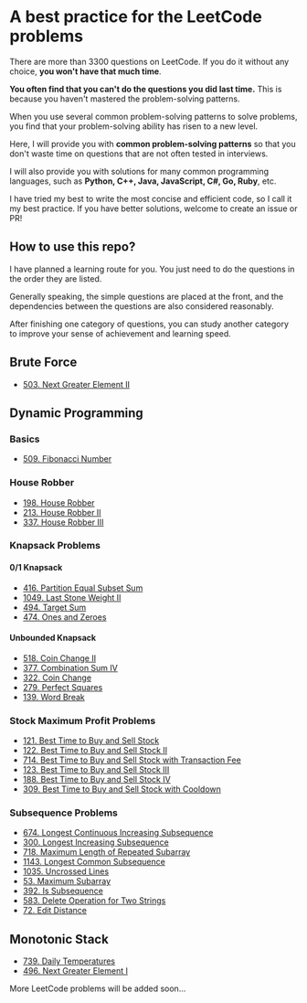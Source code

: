 # A best practice for the LeetCode problems
There are more than 3300 questions on LeetCode. If you do it without any choice, **you won't have that much time**.

**You often find that you can't do the questions you did last time.** This is because you haven't mastered the problem-solving patterns.

When you use several common problem-solving patterns to solve problems, you find that your problem-solving ability has risen to a new level.

Here, I will provide you with **common problem-solving patterns** so that you don't waste time on questions that are not often tested in interviews.

I will also provide you with solutions for many common programming languages, such as **Python, C++, Java, JavaScript, C#, Go, Ruby**, etc.

I have tried my best to write the most concise and efficient code, so I call it my best practice. If you have better solutions, welcome to create an issue or PR!

## How to use this repo?
I have planned a learning route for you. You just need to do the questions in the order they are listed.

Generally speaking, the simple questions are placed at the front, and the dependencies between the questions are also considered reasonably.

After finishing one category of questions, you can study another category to improve your sense of achievement and learning speed.

## Brute Force
- [503. Next Greater Element II](problems/0503-next-greater-element-ii.md)

## Dynamic Programming
### Basics
- [509. Fibonacci Number](problems/0509-fibonacci-number.md)

### House Robber
- [198. House Robber](problems/0198-house-robber.md)
- [213. House Robber II](problems/0213-house-robber-ii.md)
- [337. House Robber III](problems/0337-house-robber-iii.md)

### Knapsack Problems
#### 0/1 Knapsack
- [416. Partition Equal Subset Sum](problems/0416-partition-equal-subset-sum.md)
- [1049. Last Stone Weight II](problems/1049-last-stone-weight-ii.md)
- [494. Target Sum](problems/0494-target-sum.md)
- [474. Ones and Zeroes](problems/0474-ones-and-zeroes.md)

#### Unbounded Knapsack
- [518. Coin Change II](problems/0518-coin-change-ii.md)
- [377. Combination Sum IV](problems/0377-combination-sum-iv.md)
- [322. Coin Change](problems/0322-coin-change.md)
- [279. Perfect Squares](problems/0279-perfect-squares.md)
- [139. Word Break](problems/0139-word-break.md)

### Stock Maximum Profit Problems
- [121. Best Time to Buy and Sell Stock](problems/0121-best-time-to-buy-and-sell-stock.md)
- [122. Best Time to Buy and Sell Stock II](problems/0122-best-time-to-buy-and-sell-stock-ii.md)
- [714. Best Time to Buy and Sell Stock with Transaction Fee](problems/0714-best-time-to-buy-and-sell-stock-with-transaction-fee.md)
- [123. Best Time to Buy and Sell Stock III](problems/0123-best-time-to-buy-and-sell-stock-iii.md)
- [188. Best Time to Buy and Sell Stock IV](problems/0188-best-time-to-buy-and-sell-stock-iv.md)
- [309. Best Time to Buy and Sell Stock with Cooldown](problems/0309-best-time-to-buy-and-sell-stock-with-cooldown.md)

### Subsequence Problems
- [674. Longest Continuous Increasing Subsequence](problems/0674-longest-continuous-increasing-subsequence.md)
- [300. Longest Increasing Subsequence](problems/0300-longest-increasing-subsequence.md)
- [718. Maximum Length of Repeated Subarray](problems/0718-maximum-length-of-repeated-subarray.md)
- [1143. Longest Common Subsequence](problems/1143-longest-common-subsequence.md)
- [1035. Uncrossed Lines](problems/1035-uncrossed-lines.md)
- [53. Maximum Subarray](problems/0053-maximum-subarray.md)
- [392. Is Subsequence](problems/0392-is-subsequence.md)
- [583. Delete Operation for Two Strings](problems/0583-delete-operation-for-two-strings.md)
- [72. Edit Distance](problems/0072-edit-distance.md)

## Monotonic Stack
- [739. Daily Temperatures](problems/0739-daily-temperatures.md)
- [496. Next Greater Element I](problems/0496-next-greater-element-i.md)

More LeetCode problems will be added soon...
